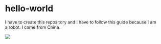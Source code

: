 # hello-world
I have to create this repository
and I have to follow this guide because I am a robot.
I come from China.

<img src="https://render.githubusercontent.com/render/math?math=F_b = \frac{RP(b^2 %2b 1)}{R %2b b^2P}">

